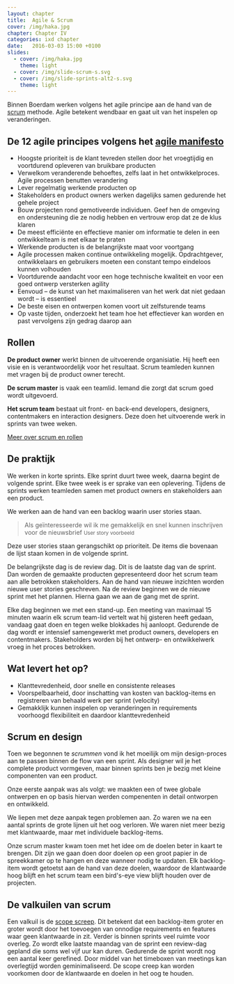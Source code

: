 ```yaml
---
layout: chapter
title:  Agile & Scrum
cover: /img/haka.jpg
chapter: Chapter IV
categories: ixd chapter
date:   2016-03-03 15:00 +0100
slides:
  - cover: /img/haka.jpg 
    theme: light
  - cover: /img/slide-scrum-s.svg
  - cover: /img/slide-sprints-alt2-s.svg  
    theme: light
---
```


Binnen Boerdam werken volgens het agile principe aan de hand van de [scrum](https://en.wikipedia.org/wiki/Scrum_(software_development)) methode. Agile betekent wendbaar en gaat uit van het inspelen op veranderingen.

## De 12 agile principes volgens het [agile manifesto](https://en.wikipedia.org/wiki/Agile_software_development#The_Agile_Manifesto)
 
- Hoogste prioriteit is de klant tevreden stellen door het vroegtijdig en voortdurend opleveren van bruikbare producten
- Verwelkom veranderende behoeftes, zelfs laat in het ontwikkelproces. Agile processen benutten verandering
- Lever regelmatig werkende producten op
- Stakeholders en product owners werken dagelijks samen gedurende het gehele project
- Bouw projecten rond gemotiveerde individuen. Geef hen de omgeving en ondersteuning die ze nodig hebben en vertrouw erop dat ze de klus klaren
- De meest efficiënte en effectieve manier om informatie te delen in een ontwikkelteam is met elkaar te praten
- Werkende producten is de belangrijkste maat voor voortgang
- Agile processen maken continue ontwikkeling mogelijk. Opdrachtgever, ontwikkelaars en gebruikers moeten een constant tempo eindeloos kunnen volhouden
- Voortdurende aandacht voor een hoge technische kwaliteit en voor een goed ontwerp versterken agility
- Eenvoud – de kunst van het maximaliseren van het werk dat niet gedaan wordt – is essentieel
- De beste eisen en ontwerpen komen voort uit zelfsturende teams
- Op vaste tijden, onderzoekt het team hoe het effectiever kan worden en past vervolgens zijn gedrag daarop aan

## Rollen
**De product owner** werkt binnen de uitvoerende organisiatie. Hij heeft een visie en is verantwoordelijk voor het resultaat. Scrum teamleden kunnen met vragen bij de product owner terecht.

**De scrum master** is vaak een teamlid. Iemand die zorgt dat scrum goed wordt uitgevoerd.

**Het scrum team** bestaat uit front- en back-end developers, designers, contentmakers en interaction designers. Deze doen het uitvoerende werk in sprints van twee weken.

[Meer over scrum en rollen](https://www.occhio.nl/blog/scrum-de-teamrollen-product-owner-scrum-master-en-development-team/)

## De praktijk
We werken in korte sprints. Elke sprint duurt twee week, daarna begint de volgende sprint. Elke twee week is er sprake van een oplevering. Tijdens de sprints werken teamleden samen met product owners en stakeholders aan een product.

We werken aan de hand van een backlog waarin user stories staan. 

> Als geïnteresseerde wil ik me gemakkelijk en snel kunnen inschrijven voor de nieuwsbrief
<small>User story voorbeeld</small>

Deze user stories staan gerangschikt op prioriteit. De items die bovenaan de lijst staan komen in de volgende sprint.

De belangrijkste dag is de review dag. Dit is de laatste dag van de sprint. Dan worden de gemaakte producten gepresenteerd door het scrum team aan alle betrokken stakeholders. Aan de hand van nieuwe inzichten worden nieuwe user stories geschreven. Na de review beginnen we de nieuwe sprint met het plannen. Hierna gaan we aan de gang met de sprint. 

Elke dag beginnen we met een stand-up. Een meeting van maximaal 15 minuten waarin elk scrum team-lid vertelt wat hij gisteren heeft gedaan, vandaag gaat doen en tegen welke blokkades hij aanloopt. Gedurende de dag wordt er intensief samengewerkt met product owners, developers en contentmakers. Stakeholders worden bij het ontwerp- en ontwikkelwerk vroeg in het proces betrokken.

## Wat levert het op?
- Klanttevredenheid, door snelle en consistente releases
- Voorspelbaarheid, door inschatting van kosten van backlog-items en registreren van behaald werk per sprint (velocity)
- Gemakklijk kunnen inspelen op veranderingen in requirements voorhoogd flexibiliteit en daardoor klanttevredenheid

## Scrum en design
Toen we begonnen te _scrummen_ vond ik het moeilijk om mijn design-proces aan te passen binnen de flow van een sprint. Als designer wil je het complete product vormgeven, maar binnen sprints ben je bezig met kleine componenten van een product.

Onze eerste aanpak was als volgt: we maakten een of twee globale ontwerpen en op basis hiervan werden compenenten in detail ontworpen en ontwikkeld.

We liepen met deze aanpak tegen problemen aan. Zo waren we na een aantal sprints de grote lijnen uit het oog verloren. We waren niet meer bezig met klantwaarde, maar met individuele backlog-items.

Onze scrum master kwam toen met het idee om de doelen beter in kaart te brengen. Dit zijn we gaan doen door doelen op een groot papier in de spreekkamer op te hangen en deze wanneer nodig te updaten. Elk backlog-item wordt getoetst aan de hand van deze doelen, waardoor de klantwaarde hoog blijft en het scrum team een bird's-eye view blijft houden over de projecten.

## De valkuilen van scrum
Een valkuil is de [scope screep](https://en.wikipedia.org/wiki/Scope_creep). Dit betekent dat een backlog-item groter en groter wordt door het toevoegen van onnodige requirements en features waar geen klantwaarde in zit. Verder is binnen sprints veel ruimte voor overleg. Zo wordt elke laatste maandag van de sprint een review-dag gepland die soms wel vijf uur kan duren. Gedurende de sprint wordt nog een aantal keer gerefined. Door middel van het timeboxen van meetings kan overlegtijd worden geminimaliseerd. De scope creep kan worden voorkomen door de klantwaarde en doelen in het oog te houden.